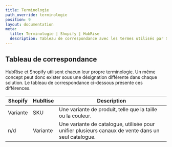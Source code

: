 ```yaml
---
title: Terminologie
path_override: terminologie
position: 9
layout: documentation
meta:
  title: Terminologie | Shopify | HubRise
  description: Tableau de correspondance avec les termes utilisés par Shopify et ceux utilisés dans HubRise pour le même concept. Connectez les apps et synchronisez vos données.
---
```


## Tableau de correspondance

HubRise et Shopify utilisent chacun leur propre terminologie. Un même concept peut donc exister sous une désignation différente dans chaque solution. Le tableau de correspondance ci-dessous présente ces différences.

| Shopify  | HubRise  | Description                                                                                                        |
| -------- | -------- | ------------------------------------------------------------------------------------------------------------------ |
| Variante | SKU      | Une variante de produit, telle que la taille ou la couleur.                                        |
| n/d      | Variante | Une variante de catalogue, utilisée pour unifier plusieurs canaux de vente dans un seul catalogue. |
